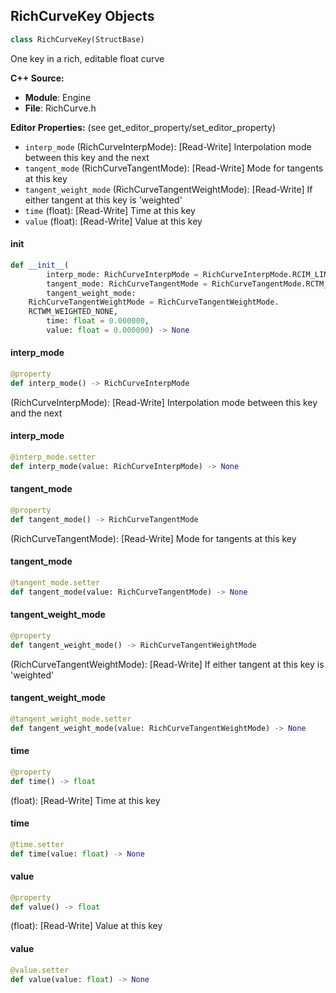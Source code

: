 ## RichCurveKey Objects

```python
class RichCurveKey(StructBase)
```

One key in a rich, editable float curve

**C++ Source:**

- **Module**: Engine
- **File**: RichCurve.h

**Editor Properties:** (see get_editor_property/set_editor_property)

- ``interp_mode`` (RichCurveInterpMode):  [Read-Write] Interpolation mode between this key and the next
- ``tangent_mode`` (RichCurveTangentMode):  [Read-Write] Mode for tangents at this key
- ``tangent_weight_mode`` (RichCurveTangentWeightMode):  [Read-Write] If either tangent at this key is 'weighted'
- ``time`` (float):  [Read-Write] Time at this key
- ``value`` (float):  [Read-Write] Value at this key

<a id="unreal.RichCurveKey.__init__"></a>

#### __init__

```python
def __init__(
        interp_mode: RichCurveInterpMode = RichCurveInterpMode.RCIM_LINEAR,
        tangent_mode: RichCurveTangentMode = RichCurveTangentMode.RCTM_AUTO,
        tangent_weight_mode:
    RichCurveTangentWeightMode = RichCurveTangentWeightMode.
    RCTWM_WEIGHTED_NONE,
        time: float = 0.000000,
        value: float = 0.000000) -> None
```

<a id="unreal.RichCurveKey.interp_mode"></a>

#### interp_mode

```python
@property
def interp_mode() -> RichCurveInterpMode
```

(RichCurveInterpMode):  [Read-Write] Interpolation mode between this key and the next

<a id="unreal.RichCurveKey.interp_mode"></a>

#### interp_mode

```python
@interp_mode.setter
def interp_mode(value: RichCurveInterpMode) -> None
```

<a id="unreal.RichCurveKey.tangent_mode"></a>

#### tangent_mode

```python
@property
def tangent_mode() -> RichCurveTangentMode
```

(RichCurveTangentMode):  [Read-Write] Mode for tangents at this key

<a id="unreal.RichCurveKey.tangent_mode"></a>

#### tangent_mode

```python
@tangent_mode.setter
def tangent_mode(value: RichCurveTangentMode) -> None
```

<a id="unreal.RichCurveKey.tangent_weight_mode"></a>

#### tangent_weight_mode

```python
@property
def tangent_weight_mode() -> RichCurveTangentWeightMode
```

(RichCurveTangentWeightMode):  [Read-Write] If either tangent at this key is 'weighted'

<a id="unreal.RichCurveKey.tangent_weight_mode"></a>

#### tangent_weight_mode

```python
@tangent_weight_mode.setter
def tangent_weight_mode(value: RichCurveTangentWeightMode) -> None
```

<a id="unreal.RichCurveKey.time"></a>

#### time

```python
@property
def time() -> float
```

(float):  [Read-Write] Time at this key

<a id="unreal.RichCurveKey.time"></a>

#### time

```python
@time.setter
def time(value: float) -> None
```

<a id="unreal.RichCurveKey.value"></a>

#### value

```python
@property
def value() -> float
```

(float):  [Read-Write] Value at this key

<a id="unreal.RichCurveKey.value"></a>

#### value

```python
@value.setter
def value(value: float) -> None
```

<a id="unreal.PositionHistory"></a>